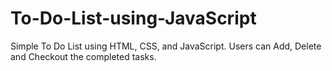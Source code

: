 # To-Do-List-using-JavaScript
Simple To Do List using HTML, CSS, and JavaScript. 
Users can Add, Delete and Checkout the completed tasks.
